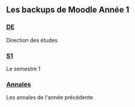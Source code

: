 ## Les backups de Moodle Année 1

### [DE](./DE)
Direction des études

### [S1](./S1)
Le semestre 1

### [Annales](./Annales)
Les annales de l'année précédente 
